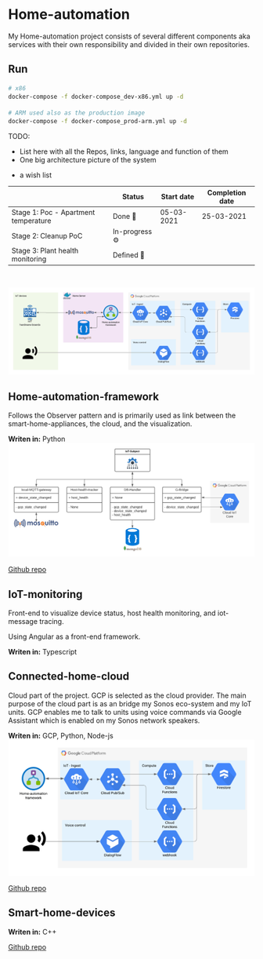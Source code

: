 # Home-automation

My Home-automation project consists of several different components aka services with their own responsibility and divided in their own repositories.

## Run

```sh
# x86
docker-compose -f docker-compose_dev-x86.yml up -d

# ARM used also as the production image
docker-compose -f docker-compose_prod-arm.yml up -d
```

TODO:
* List here with all the Repos, links, language and function of them
* One big architecture picture of the system
- a wish list 

|                                      | Status             | Start date | Completion date |
|--------------------------------------|--------------------|------------|-----------------|
| Stage 1: Poc - Apartment temperature | Done :beers:       | 05-03-2021 | 25-03-2021      |
| Stage 2: Cleanup PoC                 | In-progress :gear: |            |                 |
| Stage 3: Plant health monitoring     | Defined :dart:     |            |                 |

&nbsp;

![Architecture](static/architecture/Home-automation.png "Architectural overview")

## Home-automation-framework

Follows the Observer pattern and is primarily used as link between the smart-home-appliances, the cloud, and the visualization.

**Writen in:** Python
![Architecture](static/architecture/Home-automation-framework.png "Architectural overview")

[Github repo](https://github.com/DankersW/home-automation-framework)

## IoT-monitoring

Front-end to visualize device status, host health monitoring, and iot-message tracing.

Using Angular as a front-end framework.

**Writen in:** Typescript

## Connected-home-cloud

Cloud part of the project. GCP is selected as the cloud provider. The main purpose of the cloud part is as an bridge my
Sonos eco-system and my IoT units. GCP enables me to talk to units using voice commands via Google Assistant which is
enabled on my Sonos network speakers.  

**Writen in:** GCP, Python, Node-js
![Architecture](static/architecture/Connected-home-cloud.png "Architectural overview")

[Github repo](https://github.com/DankersW/connected-home-cloud)

## Smart-home-devices

**Writen in:** C++

[Github repo](https://github.com/DankersW/smart-home-devices)
